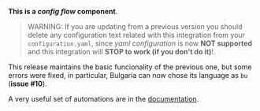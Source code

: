 **This is a *config flow* component**.


> WARNING: If you are updating from a previous version you should delete any configuration text related with this integration from your `configuration.yaml`, since *yaml configuration* is now **NOT supported** and this integration will **STOP to work (if you don't do it)**!.


This release maintains the basic funcionality of the previous one, but some errors were fixed, in particular, Bulgaria can now chose its language as `bu` (**issue #10**).

A very useful set of automations are in the [documentation][1].


[1]: https://github.com/xlcnd/meteoalarmeu/blob/main/README.md#automations
